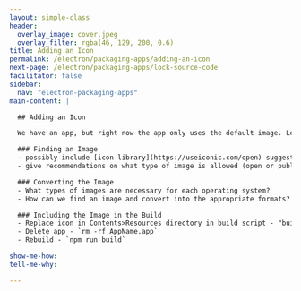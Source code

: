 ```yaml
---
layout: simple-class
header:
  overlay_image: cover.jpeg
  overlay_filter: rgba(46, 129, 200, 0.6)
title: Adding an Icon
permalink: /electron/packaging-apps/adding-an-icon
next-page: /electron/packaging-apps/lock-source-code
facilitator: false
sidebar:
  nav: "electron-packaging-apps"
main-content: |

  ## Adding an Icon

  We have an app, but right now the app only uses the default image. Let's make it a specific, custom image.

  ### Finding an Image
  - possibly include [icon library](https://useiconic.com/open) suggestions
  - give recommendations on what type of image is allowed (open or public domain) and what size would be best.

  ### Converting the Image
  - What types of images are necessary for each operating system?
  - How can we find an image and convert into the appropriate formats?

  ### Including the Image in the Build
  - Replace icon in Contents>Resources directory in build script - "build": "electron-packager . app-name && cp Icon.icns Path/To/New/Icon"
  - Delete app - `rm -rf AppName.app`
  - Rebuild - `npm run build`

show-me-how:
tell-me-why:

---
```

